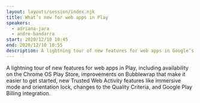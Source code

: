 ```yaml
---
layout: layouts/session/index.njk
title: What’s new for web apps in Play
speakers:
  - adriana-jara
  - andre-bandarra
start: 2020/12/10 10:45
end: 2020/12/10 10:55
description: A lightning tour of new features for web apps in Google’s Play Store.
---
```


A lightning tour of new features for web apps in Play, including availability on the Chrome OS Play Store, improvements on Bubblewrap that make it easier to get started, new Trusted Web Activity features like immersive mode and orientation lock, changes to the Quality Criteria, and Google Play Billing integration.
